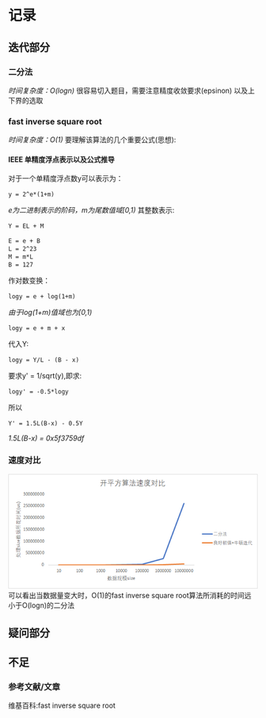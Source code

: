# 记录
## 迭代部分
### 二分法
*时间复杂度：O(logn)*
很容易切入题目，需要注意精度收敛要求(epsinon)
以及上下界的选取
### fast inverse square root
*时间复杂度：O(1)*
要理解该算法的几个重要公式(思想):
#### IEEE 单精度浮点表示以及公式推导
对于一个单精度浮点数y可以表示为：
```
y = 2^e*(1+m)
```
*e为二进制表示的阶码，m为尾数值域[0,1)*
其整数表示:
```
Y = EL + M

```
```
E = e + B
L = 2^23
M = m*L
B = 127
```
作对数变换：
```
logy = e + log(1+m)
```
*由于log(1+m)值域也为[0,1)*
```
logy = e + m + x
```
代入Y:
```
logy = Y/L - (B - x)
```
要求y' = 1/sqrt(y),即求:
```
logy' = -0.5*logy
```
所以
```
Y' = 1.5L(B-x) - 0.5Y
```
*1.5L(B-x) = 0x5f3759df*
### 速度对比
![速度对比](速度对比.png)
可以看出当数据量变大时，O(1)的fast inverse square root算法所消耗的时间远小于O(logn)的二分法
## 疑问部分
## 不足
### 参考文献/文章
维基百科:fast inverse square root


